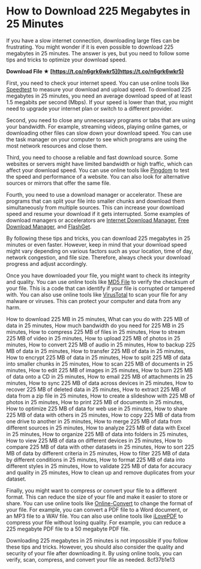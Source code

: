 
 
# How to Download 225 Megabytes in 25 Minutes
 
If you have a slow internet connection, downloading large files can be frustrating. You might wonder if it is even possible to download 225 megabytes in 25 minutes. The answer is yes, but you need to follow some tips and tricks to optimize your download speed.
 
**Download File ★ [https://t.co/n6grk6wkr5](https://t.co/n6grk6wkr5)**


 
First, you need to check your internet speed. You can use online tools like [Speedtest](https://www.speedtest.net/) to measure your download and upload speed. To download 225 megabytes in 25 minutes, you need an average download speed of at least 1.5 megabits per second (Mbps). If your speed is lower than that, you might need to upgrade your internet plan or switch to a different provider.
 
Second, you need to close any unnecessary programs or tabs that are using your bandwidth. For example, streaming videos, playing online games, or downloading other files can slow down your download speed. You can use the task manager on your computer to see which programs are using the most network resources and close them.
 
Third, you need to choose a reliable and fast download source. Some websites or servers might have limited bandwidth or high traffic, which can affect your download speed. You can use online tools like [Pingdom](https://www.pingdom.com/) to test the speed and performance of a website. You can also look for alternative sources or mirrors that offer the same file.
 
Fourth, you need to use a download manager or accelerator. These are programs that can split your file into smaller chunks and download them simultaneously from multiple sources. This can increase your download speed and resume your download if it gets interrupted. Some examples of download managers or accelerators are [Internet Download Manager](https://www.internetdownloadmanager.com/), [Free Download Manager](https://www.freedownloadmanager.org/), and [FlashGet](https://www.flashget.com/en/).
 
By following these tips and tricks, you can download 225 megabytes in 25 minutes or even faster. However, keep in mind that your download speed might vary depending on various factors such as your location, time of day, network congestion, and file size. Therefore, always check your download progress and adjust accordingly.
  
Once you have downloaded your file, you might want to check its integrity and quality. You can use online tools like [MD5 File](https://md5file.com/) to verify the checksum of your file. This is a code that can identify if your file is corrupted or tampered with. You can also use online tools like [VirusTotal](https://www.virustotal.com/) to scan your file for any malware or viruses. This can protect your computer and data from any harm.
 
How to download 225 MB in 25 minutes,  What can you do with 225 MB of data in 25 minutes,  How much bandwidth do you need for 225 MB in 25 minutes,  How to compress 225 MB of files in 25 minutes,  How to stream 225 MB of video in 25 minutes,  How to upload 225 MB of photos in 25 minutes,  How to convert 225 MB of audio in 25 minutes,  How to backup 225 MB of data in 25 minutes,  How to transfer 225 MB of data in 25 minutes,  How to encrypt 225 MB of data in 25 minutes,  How to split 225 MB of data into smaller chunks in 25 minutes,  How to scan 225 MB of documents in 25 minutes,  How to edit 225 MB of images in 25 minutes,  How to burn 225 MB of data onto a CD in 25 minutes,  How to email 225 MB of attachments in 25 minutes,  How to sync 225 MB of data across devices in 25 minutes,  How to recover 225 MB of deleted data in 25 minutes,  How to extract 225 MB of data from a zip file in 25 minutes,  How to create a slideshow with 225 MB of photos in 25 minutes,  How to print 225 MB of documents in 25 minutes,  How to optimize 225 MB of data for web use in 25 minutes,  How to share 225 MB of data with others in 25 minutes,  How to copy 225 MB of data from one drive to another in 25 minutes,  How to merge 225 MB of data from different sources in 25 minutes,  How to analyze 225 MB of data with Excel in 25 minutes,  How to organize 225 MB of data into folders in 25 minutes,  How to view 225 MB of data on different devices in 25 minutes,  How to compare 225 MB of data with other datasets in 25 minutes,  How to sort 225 MB of data by different criteria in 25 minutes,  How to filter 225 MB of data by different conditions in 25 minutes,  How to format 225 MB of data into different styles in 25 minutes,  How to validate 225 MB of data for accuracy and quality in 25 minutes,  How to clean up and remove duplicates from your dataset.
 
Finally, you might want to compress or convert your file to a different format. This can reduce the size of your file and make it easier to store or share. You can use online tools like [Online-Convert](https://www.online-convert.com/) to change the format of your file. For example, you can convert a PDF file to a Word document, or an MP3 file to a WAV file. You can also use online tools like [iLovePDF](https://www.ilovepdf.com/) to compress your file without losing quality. For example, you can reduce a 225 megabyte PDF file to a 50 megabyte PDF file.
 
Downloading 225 megabytes in 25 minutes is not impossible if you follow these tips and tricks. However, you should also consider the quality and security of your file after downloading it. By using online tools, you can verify, scan, compress, and convert your file as needed.
 8cf37b1e13
 
